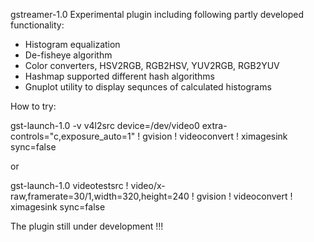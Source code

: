 gstreamer-1.0 Experimental plugin including following partly developed functionality:
 - Histogram equalization
 - De-fisheye algorithm
 - Color converters, HSV2RGB, RGB2HSV, YUV2RGB, RGB2YUV
 - Hashmap supported different hash algorithms
 - Gnuplot utility to display sequnces of calculated histograms

How to try:

gst-launch-1.0 -v v4l2src device=/dev/video0 extra-controls="c,exposure_auto=1" ! gvision ! videoconvert ! ximagesink sync=false 

or

gst-launch-1.0 videotestsrc ! video/x-raw,framerate=30/1,width=320,height=240 ! gvision ! videoconvert ! ximagesink sync=false

The plugin still under development !!!
